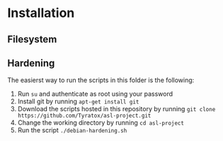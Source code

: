 # Installation

## Filesystem

## Hardening

The easierst way to run the scripts in this folder is the following:

1. Run `su` and authenticate as root using your password
2. Install git by running `apt-get install git`
3. Download the scripts hosted in this repository by running `git clone https://github.com/Tyratox/asl-project.git`
4. Change the working directory by running `cd asl-project`
5. Run the script `./debian-hardening.sh`